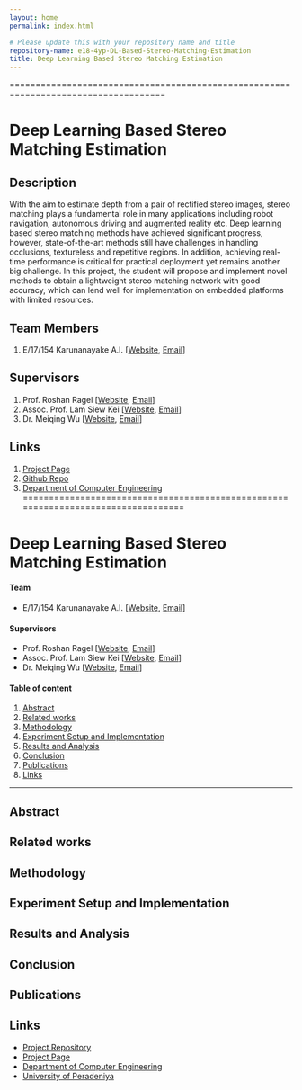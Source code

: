 ```yaml
---
layout: home
permalink: index.html

# Please update this with your repository name and title
repository-name: e18-4yp-DL-Based-Stereo-Matching-Estimation
title: Deep Learning Based Stereo Matching Estimation
---
```


[comment]: # "This is the standard layout for the project, but you can clean this and use your own template"


[//]: # (Please refer the instructions in below URL for the configurations)
[//]: # (https://projects.ce.pdn.ac.lk/docs/how-to-add-a-project)


====================================================================================
# Deep Learning Based Stereo Matching Estimation

## Description

With the aim to estimate depth from a pair of rectified stereo images, stereo matching plays a fundamental role in many applications including robot navigation, autonomous driving and augmented reality etc.  Deep learning based stereo matching methods have achieved significant progress, however, state-of-the-art methods still have challenges in handling occlusions, textureless and repetitive regions. In addition, achieving real-time performance is critical for practical deployment yet remains another big challenge. In this project, the student will propose and implement novel methods to obtain a lightweight stereo matching network with good accuracy, which can lend well for implementation on embedded platforms with limited resources.

## Team Members
1. E/17/154 Karunanayake A.I. [[Website](https://people.ce.pdn.ac.lk/students/e17/154), [Email](mailto:e17154@eng.pdn.ac.lk)]


## Supervisors
1. Prof. Roshan Ragel [[Website](https://people.ce.pdn.ac.lk/staff/academic/roshan-ragel), [Email](mailto:roshanr@eng.pdn.ac.lk)]
2. Assoc. Prof. Lam Siew Kei [[Website](https://dr.ntu.edu.sg/cris/rp/rp00901), [Email](mailto:assklam@ntu.edu.sg)]
3. Dr. Meiqing Wu [[Website](https://ieeexplore.ieee.org/author/38468861600), [Email](mailto:meiqingwu@ntu.edu.sg)]


## Links

1. [Project Page](https://cepdnaclk.github.io/e18-4yp-DL-Based-Stereo-Matching-Estimation/)
2. [Github Repo](https://github.com/cepdnaclk/e18-4yp-DL-Based-Stereo-Matching-Estimation)
3. [Department of Computer Engineering](http://www.ce.pdn.ac.lk)
==================================================================================



# Deep Learning Based Stereo Matching Estimation

#### Team

- E/17/154 Karunanayake A.I. [[Website](https://people.ce.pdn.ac.lk/students/e17/154), [Email](mailto:e17154@eng.pdn.ac.lk)]


#### Supervisors

- Prof. Roshan Ragel [[Website](https://people.ce.pdn.ac.lk/staff/academic/roshan-ragel), [Email](mailto:roshanr@eng.pdn.ac.lk)]
- Assoc. Prof. Lam Siew Kei [[Website](https://dr.ntu.edu.sg/cris/rp/rp00901), [Email](mailto:assklam@ntu.edu.sg)]
- Dr. Meiqing Wu [[Website](https://ieeexplore.ieee.org/author/38468861600), [Email](mailto:meiqingwu@ntu.edu.sg)]

#### Table of content

1. [Abstract](#abstract)
2. [Related works](#related-works)
3. [Methodology](#methodology)
4. [Experiment Setup and Implementation](#experiment-setup-and-implementation)
5. [Results and Analysis](#results-and-analysis)
6. [Conclusion](#conclusion)
7. [Publications](#publications)
8. [Links](#links)

---

<!-- 
DELETE THIS SAMPLE before publishing to GitHub Pages !!!
This is a sample image, to show how to add images to your page. To learn more options, please refer [this](https://projects.ce.pdn.ac.lk/docs/faq/how-to-add-an-image/)
![Sample Image](./images/sample.png) 
-->


## Abstract

## Related works

## Methodology

## Experiment Setup and Implementation

## Results and Analysis

## Conclusion

## Publications
[//]: # "Note: Uncomment each once you uploaded the files to the repository"

<!-- 1. [Semester 7 report](./) -->
<!-- 2. [Semester 7 slides](./) -->
<!-- 3. [Semester 8 report](./) -->
<!-- 4. [Semester 8 slides](./) -->
<!-- 5. Author 1, Author 2 and Author 3 "Research paper title" (2021). [PDF](./). -->


## Links

[//]: # ( NOTE: EDIT THIS LINKS WITH YOUR REPO DETAILS )

- [Project Repository](https://github.com/cepdnaclk/e18-4yp-DL-Based-Stereo-Matching-Estimation)
- [Project Page](https://cepdnaclk.github.io/e18-4yp-DL-Based-Stereo-Matching-Estimation/)
- [Department of Computer Engineering](http://www.ce.pdn.ac.lk/)
- [University of Peradeniya](https://eng.pdn.ac.lk/)

[//]: # "Please refer this to learn more about Markdown syntax"
[//]: # "https://github.com/adam-p/markdown-here/wiki/Markdown-Cheatsheet"
